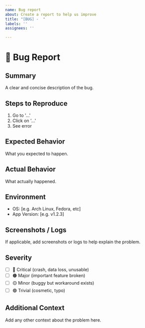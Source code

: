 ```yaml
---
name: Bug report
about: Create a report to help us improve
title: "[BUG] -  "
labels: ''
assignees: ''

---
```


# 🐛 Bug Report

## Summary
A clear and concise description of the bug.

## Steps to Reproduce
1. Go to '...'
2. Click on '...'
3. See error

## Expected Behavior
What you expected to happen.

## Actual Behavior
What actually happened.

## Environment
- OS: [e.g. Arch Linux, Fedora, etc]
- App Version: [e.g. v1.2.3]

## Screenshots / Logs
If applicable, add screenshots or logs to help explain the problem.

## Severity
- [ ] 🔴 Critical (crash, data loss, unusable)
- [ ] 🟠 Major (important feature broken)
- [ ] 🟡 Minor (buggy but workaround exists)
- [ ] 🟢 Trivial (cosmetic, typo)

## Additional Context
Add any other context about the problem here.
